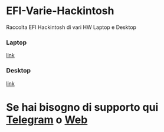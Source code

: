 # EFI-Varie-Hackintosh
Raccolta EFI Hackintosh di vari HW Laptop e Desktop

### Laptop

[link](https://github.com/Baio1977/EFI-Varie-Hackintosh/tree/main/EFI%20Laptop%20)

### Desktop

[link](https://github.com/Baio1977/EFI-Varie-Hackintosh/tree/main/EFI%20Desktop)                                                                                                                              

# Se hai bisogno di supporto qui [Telegram](https://t.me/HackintoshLife_it) o [Web](https://www.hackintoshlife.it/)

